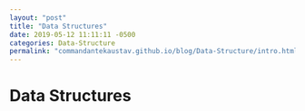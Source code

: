 ```yaml
---
layout: "post" 
title: "Data Structures"
date: 2019-05-12 11:11:11 -0500
categories: Data-Structure
permalink: "commandantekaustav.github.io/blog/Data-Structure/intro.html"
---
```


# Data Structures

